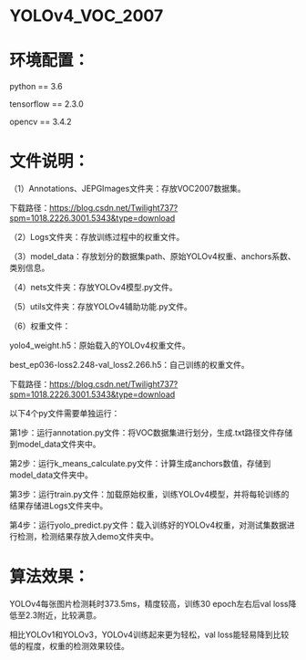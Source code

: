# YOLOv4_VOC_2007

# 环境配置：

python == 3.6

tensorflow == 2.3.0

opencv == 3.4.2


# 文件说明：

（1）Annotations、JEPGImages文件夹：存放VOC2007数据集。

下载路径：https://blog.csdn.net/Twilight737?spm=1018.2226.3001.5343&type=download

（2）Logs文件夹：存放训练过程中的权重文件。

（3）model_data：存放划分的数据集path、原始YOLOv4权重、anchors系数、类别信息。

（4）nets文件夹：存放YOLOv4模型.py文件。

（5）utils文件夹：存放YOLOv4辅助功能.py文件。

（6）权重文件：

yolo4_weight.h5：原始载入的YOLOv4权重文件。

best_ep036-loss2.248-val_loss2.266.h5：自己训练的权重文件。

下载路径：https://blog.csdn.net/Twilight737?spm=1018.2226.3001.5343&type=download

以下4个py文件需要单独运行：

第1步：运行annotation.py文件：将VOC数据集进行划分，生成.txt路径文件存储到model_data文件夹中。

第2步：运行k_means_calculate.py文件：计算生成anchors数值，存储到model_data文件夹中。

第3步：运行train.py文件：加载原始权重，训练YOLOv4模型，并将每轮训练的结果存储进Logs文件夹中。

第4步：运行yolo_predict.py文件：载入训练好的YOLOv4权重，对测试集数据进行检测，检测结果存放入demo文件夹中。


# 算法效果：

YOLOv4每张图片检测耗时373.5ms，精度较高，训练30 epoch左右后val loss降低至2.3附近，比较满意。

相比YOLOv1和YOLOv3，YOLOv4训练起来更为轻松，val loss能轻易降到比较低的程度，权重的检测效果较佳。
